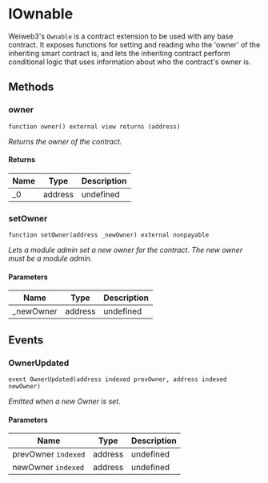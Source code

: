 # IOwnable





Weiweb3&#39;s `Ownable` is a contract extension to be used with any base contract. It exposes functions for setting and reading  who the &#39;owner&#39; of the inheriting smart contract is, and lets the inheriting contract perform conditional logic that uses  information about who the contract&#39;s owner is.



## Methods

### owner

```solidity
function owner() external view returns (address)
```



*Returns the owner of the contract.*


#### Returns

| Name | Type | Description |
|---|---|---|
| _0 | address | undefined |

### setOwner

```solidity
function setOwner(address _newOwner) external nonpayable
```



*Lets a module admin set a new owner for the contract. The new owner must be a module admin.*

#### Parameters

| Name | Type | Description |
|---|---|---|
| _newOwner | address | undefined |



## Events

### OwnerUpdated

```solidity
event OwnerUpdated(address indexed prevOwner, address indexed newOwner)
```



*Emitted when a new Owner is set.*

#### Parameters

| Name | Type | Description |
|---|---|---|
| prevOwner `indexed` | address | undefined |
| newOwner `indexed` | address | undefined |



